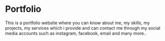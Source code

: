 # Portfolio
This is a portfolio website where you can know about me, my skills, my projects, my services which i provide and can contact me through my social media accounts such as instagram, facebook, email and many more..
